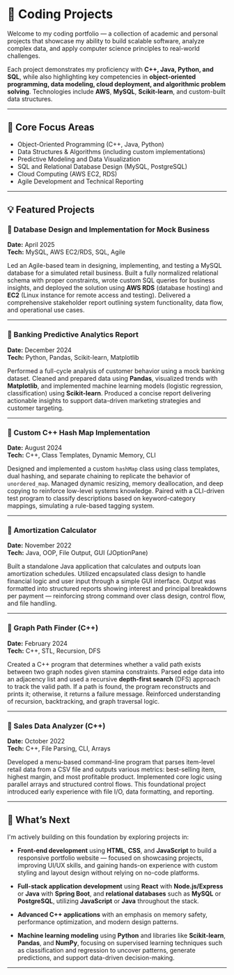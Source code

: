 # 📁 Coding Projects

Welcome to my coding portfolio — a collection of academic and personal projects that showcase my ability to build scalable software, analyze complex data, and apply computer science principles to real-world challenges.

Each project demonstrates my proficiency with **C++, Java, Python, and SQL**, while also highlighting key competencies in **object-oriented programming, data modeling, cloud deployment, and algorithmic problem solving**. Technologies include **AWS**, **MySQL**, **Scikit-learn**, and custom-built data structures.

---

## 🔧 Core Focus Areas

- Object-Oriented Programming (C++, Java, Python)
- Data Structures & Algorithms (including custom implementations)
- Predictive Modeling and Data Visualization
- SQL and Relational Database Design (MySQL, PostgreSQL)
- Cloud Computing (AWS EC2, RDS)
- Agile Development and Technical Reporting

---

## 💡 Featured Projects

### 📌 Database Design and Implementation for Mock Business  
**Date:** April 2025  
**Tech:** MySQL, AWS EC2/RDS, SQL, Agile

Led an Agile-based team in designing, implementing, and testing a MySQL database for a simulated retail business. Built a fully normalized relational schema with proper constraints, wrote custom SQL queries for business insights, and deployed the solution using **AWS RDS** (database hosting) and **EC2** (Linux instance for remote access and testing). Delivered a comprehensive stakeholder report outlining system functionality, data flow, and operational use cases.

---

### 📌 Banking Predictive Analytics Report  
**Date:** December 2024  
**Tech:** Python, Pandas, Scikit-learn, Matplotlib

Performed a full-cycle analysis of customer behavior using a mock banking dataset. Cleaned and prepared data using **Pandas**, visualized trends with **Matplotlib**, and implemented machine learning models (logistic regression, classification) using **Scikit-learn**. Produced a concise report delivering actionable insights to support data-driven marketing strategies and customer targeting.

---

### 📌 Custom C++ Hash Map Implementation  
**Date:** August 2024  
**Tech:** C++, Class Templates, Dynamic Memory, CLI

Designed and implemented a custom `hashMap` class using class templates, dual hashing, and separate chaining to replicate the behavior of `unordered_map`. Managed dynamic resizing, memory deallocation, and deep copying to reinforce low-level systems knowledge. Paired with a CLI-driven test program to classify descriptions based on keyword-category mappings, simulating a rule-based tagging system.

---

### 📌 Amortization Calculator  
**Date:** November 2022  
**Tech:** Java, OOP, File Output, GUI (JOptionPane)

Built a standalone Java application that calculates and outputs loan amortization schedules. Utilized encapsulated class design to handle financial logic and user input through a simple GUI interface. Output was formatted into structured reports showing interest and principal breakdowns per payment — reinforcing strong command over class design, control flow, and file handling.

---

### 📌 Graph Path Finder (C++)  
**Date:** February 2024  
**Tech:** C++, STL, Recursion, DFS

Created a C++ program that determines whether a valid path exists between two graph nodes given stamina constraints. Parsed edge data into an adjacency list and used a recursive **depth-first search** (DFS) approach to track the valid path. If a path is found, the program reconstructs and prints it; otherwise, it returns a failure message. Reinforced understanding of recursion, backtracking, and graph traversal logic.

---

### 📌 Sales Data Analyzer (C++)  
**Date:** October 2022  
**Tech:** C++, File Parsing, CLI, Arrays

Developed a menu-based command-line program that parses item-level retail data from a CSV file and outputs various metrics: best-selling item, highest margin, and most profitable product. Implemented core logic using parallel arrays and structured control flows. This foundational project introduced early experience with file I/O, data formatting, and reporting.

---

## 🚀 What’s Next

I'm actively building on this foundation by exploring projects in:

- **Front-end development** using **HTML**, **CSS**, and **JavaScript** to build a responsive portfolio website — focused on showcasing projects, improving UI/UX skills, and gaining hands-on experience with custom styling and layout design without relying on no-code platforms.

- **Full-stack application development** using **React** with **Node.js/Express** or **Java** with **Spring Boot**, and **relational databases** such as **MySQL** or **PostgreSQL**, utilizing **JavaScript** or **Java** throughout the stack.

- **Advanced C++ applications** with an emphasis on memory safety, performance optimization, and modern design patterns.

- **Machine learning modeling** using **Python** and libraries like **Scikit-learn**, **Pandas**, and **NumPy**, focusing on supervised learning techniques such as classification and regression to uncover patterns, generate predictions, and support data-driven decision-making.


---

